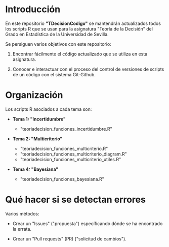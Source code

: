# Introducción

En este repositorio **"TDecisionCodigo"** se mantendrán actualizados todos los scripts R que se usan para la asignatura "Teoría de la Decisión" del Grado en Estadística de la Universidad de Sevilla.

Se persiguen varios objetivos con este repositorio:

1.  Encontrar fácilmente el código actualizado que se utiliza en esta asignatura.

2.  Conocer e interactuar con el proceso del control de versiones de scripts de un código con el sistema Git-Github.

# Organización

Los scripts R asociados a cada tema son:

-   **Tema 1: "Incertidumbre"**

    -   "teoriadecision_funciones_incertidumbre.R"

-   **Tema 2: "Multicriterio"**

    -   "teoriadecision_funciones_multicriterio.R"
    -   "teoriadecision_funciones_multicriterio_diagram.R"
    -   "teoriadecision_funciones_multicriterio_utiles.R"

-   **Tema 4: "Bayesiana"**

    -   "teoriadecision_funciones_bayesiana.R"

# Qué hacer si se detectan errores

Varios métodos:

-   Crear un "Issues" ("propuesta") específicando dónde se ha encontrado la errata.

-   Crear un "Pull requests" (PR) ("solicitud de cambios").
